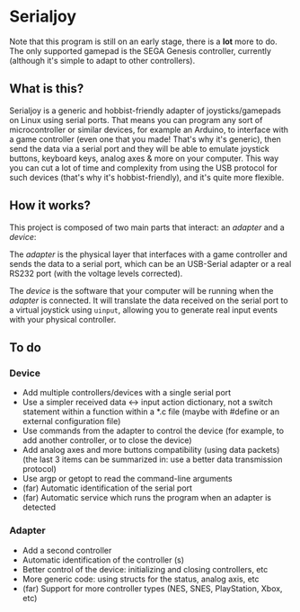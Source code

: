 # Serialjoy

Note that this program is still on an early stage, there is a **lot** more to do. The only supported gamepad is the SEGA Genesis controller, currently (although it's simple to adapt to other controllers).

## What is this?

Serialjoy is a generic and hobbist-friendly adapter of joysticks/gamepads on Linux using serial ports. That means you can program any sort of microcontroller or similar devices, for example an Arduino, to interface with a game controller (even one that you made! That's why it's generic), then send the data via a serial port and they will be able to emulate joystick buttons, keyboard keys, analog axes & more on your computer. This way you can cut a lot of time and complexity from using the USB protocol for such devices (that's why it's hobbist-friendly), and it's quite more flexible.

## How it works?

This project is composed of two main parts that interact: an *adapter* and a *device*:

The *adapter* is the physical layer that interfaces with a game controller and sends the data to a serial port, which can be an USB-Serial adapter or a real RS232 port (with the voltage levels corrected).

The *device* is the software that your computer will be running when the *adapter* is connected. It will translate the data received on the serial port to a virtual joystick using `uinput`, allowing you to generate real input events with your physical controller.

## To do

### Device

- Add multiple controllers/devices with a single serial port
- Use a simpler received data <-> input action dictionary, not a switch statement within a function within a *.c file (maybe with #define or an external configuration file)
- Use commands from the adapter to control the device (for example, to add another controller, or to close the device)
- Add analog axes and more buttons compatibility (using data packets)
(the last 3 items can be summarized in: use a better data transmission protocol)
- Use argp or getopt to read the command-line arguments
- (far) Automatic identification of the serial port
- (far) Automatic service which runs the program when an adapter is detected

### Adapter

- Add a second controller
- Automatic identification of the controller (s)
- Better control of the device: initializing and closing controllers, etc
- More generic code: using structs for the status, analog axis, etc
- (far) Support for more controller types (NES, SNES, PlayStation, Xbox, etc)
